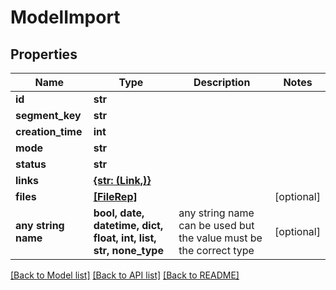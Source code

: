 # ModelImport


## Properties
Name | Type | Description | Notes
------------ | ------------- | ------------- | -------------
**id** | **str** |  | 
**segment_key** | **str** |  | 
**creation_time** | **int** |  | 
**mode** | **str** |  | 
**status** | **str** |  | 
**links** | [**{str: (Link,)}**](Link.md) |  | 
**files** | [**[FileRep]**](FileRep.md) |  | [optional] 
**any string name** | **bool, date, datetime, dict, float, int, list, str, none_type** | any string name can be used but the value must be the correct type | [optional]

[[Back to Model list]](../README.md#documentation-for-models) [[Back to API list]](../README.md#documentation-for-api-endpoints) [[Back to README]](../README.md)


